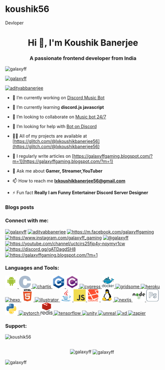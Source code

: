 # koushik56
Devloper
<h1 align="center">Hi 👋, I'm Koushik Banerjee</h1>
<h3 align="center">A passionate frontend developer from India</h3>

<p align="left"> <img src="https://komarev.com/ghpvc/?username=galaxyff&label=Profile%20views&color=0e75b6&style=flat" alt="galaxyff" /> </p>

<p align="left"> <a href="https://github.com/ryo-ma/github-profile-trophy"><img src="https://github-profile-trophy.vercel.app/?username=galaxyff" alt="galaxyff" /></a> </p>

<p align="left"> <a href="https://twitter.com/adityabbanerjee" target="blank"><img src="https://img.shields.io/twitter/follow/adityabbanerjee?logo=twitter&style=for-the-badge" alt="adityabbanerjee" /></a> </p>

- 🔭 I’m currently working on [Discord Music Bot](https://long-geode-wallaby.glitch.me)

- 🌱 I’m currently learning **discord.js javascript**

- 👯 I’m looking to collaborate on [Music bot 24/7](https://butter-honey-finch.glitch.me)

- 🤝 I’m looking for help with [Bot on Discord](https://secretive-chemical-apricot.glitch.me)

- 👨‍💻 All of my projects are available at [https://glitch.com/@lxkoushikbanerjee56](https://glitch.com/@lxkoushikbanerjee56)

- 📝 I regularly write articles on [https://galaxyffgaming.blogspot.com/?m=1](https://galaxyffgaming.blogspot.com/?m=1)

- 💬 Ask me about **Gamer, Streamer,YouTuber**

- 📫 How to reach me **lxkoushikbanerjee56@gmail.com**

- ⚡ Fun fact **Really I am Funny Entertainer Discord Server Designer**

### Blogs posts
<!-- BLOG-POST-LIST:START -->
<!-- BLOG-POST-LIST:END -->

<h3 align="left">Connect with me:</h3>
<p align="left">
<a href="https://dev.to/galaxyff" target="blank"><img align="center" src="https://cdn.jsdelivr.net/npm/simple-icons@3.0.1/icons/dev-dot-to.svg" alt="galaxyff" height="30" width="40" /></a>
<a href="https://twitter.com/adityabbanerjee" target="blank"><img align="center" src="https://cdn.jsdelivr.net/npm/simple-icons@3.0.1/icons/twitter.svg" alt="adityabbanerjee" height="30" width="40" /></a>
<a href="https://fb.com/https://m.facebook.com/galaxyffgaming" target="blank"><img align="center" src="https://cdn.jsdelivr.net/npm/simple-icons@3.0.1/icons/facebook.svg" alt="https://m.facebook.com/galaxyffgaming" height="30" width="40" /></a>
<a href="https://instagram.com/https://www.instagram.com/galaxyff_gaming" target="blank"><img align="center" src="https://cdn.jsdelivr.net/npm/simple-icons@3.0.1/icons/instagram.svg" alt="https://www.instagram.com/galaxyff_gaming" height="30" width="40" /></a>
<a href="https://medium.com/@galaxyff" target="blank"><img align="center" src="https://cdn.jsdelivr.net/npm/simple-icons@3.0.1/icons/medium.svg" alt="@galaxyff" height="30" width="40" /></a>
<a href="https://www.youtube.com/c/https://youtube.com/channel/uctcirs25fjp4y-noymyr1cw" target="blank"><img align="center" src="https://cdn.jsdelivr.net/npm/simple-icons@3.0.1/icons/youtube.svg" alt="https://youtube.com/channel/uctcirs25fjp4y-noymyr1cw" height="30" width="40" /></a>
<a href="https://discord.gg/https://discord.gg/gATDagdSH8" target="blank"><img align="center" src="https://cdn.jsdelivr.net/npm/simple-icons@3.0.1/icons/discord.svg" alt="https://discord.gg/gATDagdSH8" height="30" width="40" /></a>
<a href="/https://galaxyffgaming.blogspot.com/?m=1" target="blank"><img align="center" src="https://cdn.jsdelivr.net/npm/simple-icons@3.0.1/icons/rss.svg" alt="https://galaxyffgaming.blogspot.com/?m=1" height="30" width="40" /></a>
</p>

<h3 align="left">Languages and Tools:</h3>
<p align="left"> <a href="https://developer.android.com" target="_blank"> <img src="https://raw.githubusercontent.com/devicons/devicon/master/icons/android/android-original-wordmark.svg" alt="android" width="40" height="40"/> </a> <a href="https://www.cprogramming.com/" target="_blank"> <img src="https://raw.githubusercontent.com/devicons/devicon/master/icons/c/c-original.svg" alt="c" width="40" height="40"/> </a> <a href="https://www.chartjs.org" target="_blank"> <img src="https://www.chartjs.org/media/logo-title.svg" alt="chartjs" width="40" height="40"/> </a> <a href="https://www.w3schools.com/cpp/" target="_blank"> <img src="https://raw.githubusercontent.com/devicons/devicon/master/icons/cplusplus/cplusplus-original.svg" alt="cplusplus" width="40" height="40"/> </a> <a href="https://www.w3schools.com/cs/" target="_blank"> <img src="https://raw.githubusercontent.com/devicons/devicon/master/icons/csharp/csharp-original.svg" alt="csharp" width="40" height="40"/> </a> <a href="https://www.cypress.io" target="_blank"> <img src="https://raw.githubusercontent.com/simple-icons/simple-icons/6e46ec1fc23b60c8fd0d2f2ff46db82e16dbd75f/icons/cypress.svg" alt="cypress" width="40" height="40"/> </a> <a href="https://www.docker.com/" target="_blank"> <img src="https://raw.githubusercontent.com/devicons/devicon/master/icons/docker/docker-original-wordmark.svg" alt="docker" width="40" height="40"/> </a> <a href="https://gridsome.org/" target="_blank"> <img src="https://www.vectorlogo.zone/logos/gridsome/gridsome-icon.svg" alt="gridsome" width="40" height="40"/> </a> <a href="https://heroku.com" target="_blank"> <img src="https://www.vectorlogo.zone/logos/heroku/heroku-icon.svg" alt="heroku" width="40" height="40"/> </a> <a href="hexo.io/" target="_blank"> <img src="https://www.vectorlogo.zone/logos/hexoio/hexoio-icon.svg" alt="hexo" width="40" height="40"/> </a> <a href="https://www.w3.org/html/" target="_blank"> <img src="https://raw.githubusercontent.com/devicons/devicon/master/icons/html5/html5-original-wordmark.svg" alt="html5" width="40" height="40"/> </a> <a href="https://www.adobe.com/in/products/illustrator.html" target="_blank"> <img src="https://www.vectorlogo.zone/logos/adobe_illustrator/adobe_illustrator-icon.svg" alt="illustrator" width="40" height="40"/> </a> <a href="https://www.java.com" target="_blank"> <img src="https://raw.githubusercontent.com/devicons/devicon/master/icons/java/java-original.svg" alt="java" width="40" height="40"/> </a> <a href="https://developer.mozilla.org/en-US/docs/Web/JavaScript" target="_blank"> <img src="https://raw.githubusercontent.com/devicons/devicon/master/icons/javascript/javascript-original.svg" alt="javascript" width="40" height="40"/> </a> <a href="https://laravel.com/" target="_blank"> <img src="https://raw.githubusercontent.com/devicons/devicon/master/icons/laravel/laravel-plain-wordmark.svg" alt="laravel" width="40" height="40"/> </a> <a href="https://www.linux.org/" target="_blank"> <img src="https://raw.githubusercontent.com/devicons/devicon/master/icons/linux/linux-original.svg" alt="linux" width="40" height="40"/> </a> <a href="https://nextjs.org/" target="_blank"> <img src="https://cdn.worldvectorlogo.com/logos/nextjs-3.svg" alt="nextjs" width="40" height="40"/> </a> <a href="https://nodejs.org" target="_blank"> <img src="https://raw.githubusercontent.com/devicons/devicon/master/icons/nodejs/nodejs-original-wordmark.svg" alt="nodejs" width="40" height="40"/> </a> <a href="https://www.photoshop.com/en" target="_blank"> <img src="https://raw.githubusercontent.com/devicons/devicon/master/icons/photoshop/photoshop-line.svg" alt="photoshop" width="40" height="40"/> </a> <a href="https://www.python.org" target="_blank"> <img src="https://raw.githubusercontent.com/devicons/devicon/master/icons/python/python-original.svg" alt="python" width="40" height="40"/> </a> <a href="https://pytorch.org/" target="_blank"> <img src="https://www.vectorlogo.zone/logos/pytorch/pytorch-icon.svg" alt="pytorch" width="40" height="40"/> </a> <a href="https://redis.io" target="_blank"> <img src="https://raw.githubusercontent.com/devicons/devicon/master/icons/redis/redis-original-wordmark.svg" alt="redis" width="40" height="40"/> </a> <a href="https://www.tensorflow.org" target="_blank"> <img src="https://www.vectorlogo.zone/logos/tensorflow/tensorflow-icon.svg" alt="tensorflow" width="40" height="40"/> </a> <a href="https://unity.com/" target="_blank"> <img src="https://www.vectorlogo.zone/logos/unity3d/unity3d-icon.svg" alt="unity" width="40" height="40"/> </a> <a href="https://unrealengine.com/" target="_blank"> <img src="https://raw.githubusercontent.com/kenangundogan/fontisto/036b7eca71aab1bef8e6a0518f7329f13ed62f6b/icons/svg/brand/unreal-engine.svg" alt="unreal" width="40" height="40"/> </a> <a href="https://www.adobe.com/products/xd.html" target="_blank"> <img src="https://cdn.worldvectorlogo.com/logos/adobe-xd.svg" alt="xd" width="40" height="40"/> </a> <a href="https://zapier.com" target="_blank"> <img src="https://www.vectorlogo.zone/logos/zapier/zapier-icon.svg" alt="zapier" width="40" height="40"/> </a> </p>

<h3 align="left">Support:</h3>
<p><a href="https://www.buymeacoffee.com/koushik56"> <img align="left" src="https://cdn.buymeacoffee.com/buttons/v2/default-yellow.png" height="50" width="210" alt="koushik56" /></a></p><br><br>

<p><img align="left" src="https://github-readme-stats.vercel.app/api/top-langs?username=galaxyff&show_icons=true&locale=en&layout=compact" alt="galaxyff" /></p>

<p>&nbsp;<img align="center" src="https://github-readme-stats.vercel.app/api?username=galaxyff&show_icons=true&locale=en" alt="galaxyff" /></p>

<p><img align="center" src="https://github-readme-streak-stats.herokuapp.com/?user=galaxyff&" alt="galaxyff" /></p>
